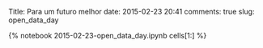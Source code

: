 Title: Para um futuro melhor
date:  2015-02-23 20:41
comments: true
slug: open_data_day

{% notebook 2015-02-23-open_data_day.ipynb cells[1:] %}

